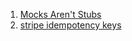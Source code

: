 
1. [Mocks Aren't Stubs](https://martinfowler.com/articles/mocksArentStubs.html)
2. [stripe idempotency keys](https://brandur.org/idempotency-keys#atomic-phases)